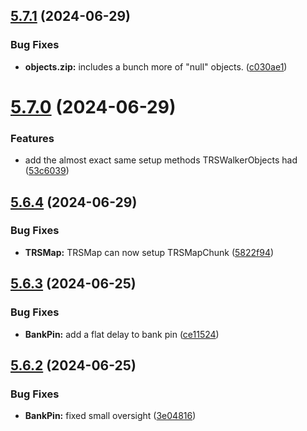 ## [5.7.1](https://github.com/Torwent/SRL-T/compare/v5.7.0...v5.7.1) (2024-06-29)


### Bug Fixes

* **objects.zip:** includes a bunch more of "null" objects. ([c030ae1](https://github.com/Torwent/SRL-T/commit/c030ae14de9d62ce70a3d8a841b4c72fa0ce0dec))



# [5.7.0](https://github.com/Torwent/SRL-T/compare/v5.6.4...v5.7.0) (2024-06-29)


### Features

* add the almost exact same setup methods TRSWalkerObjects had ([53c6039](https://github.com/Torwent/SRL-T/commit/53c60395ee040ad6e277a1200697ad7339013634))



## [5.6.4](https://github.com/Torwent/SRL-T/compare/v5.6.3...v5.6.4) (2024-06-29)


### Bug Fixes

* **TRSMap:** TRSMap can now setup TRSMapChunk ([5822f94](https://github.com/Torwent/SRL-T/commit/5822f94f972f2cd8fb55fa005df0fe877586271d))



## [5.6.3](https://github.com/Torwent/SRL-T/compare/v5.6.2...v5.6.3) (2024-06-25)


### Bug Fixes

* **BankPin:** add a flat delay to bank pin ([ce11524](https://github.com/Torwent/SRL-T/commit/ce1152406a5b05965c55b0753b3dd5982e01af50))



## [5.6.2](https://github.com/Torwent/SRL-T/compare/v5.6.1...v5.6.2) (2024-06-25)


### Bug Fixes

* **BankPin:** fixed small oversight ([3e04816](https://github.com/Torwent/SRL-T/commit/3e048168f19d863a441996f77b40da220837cbf3))



